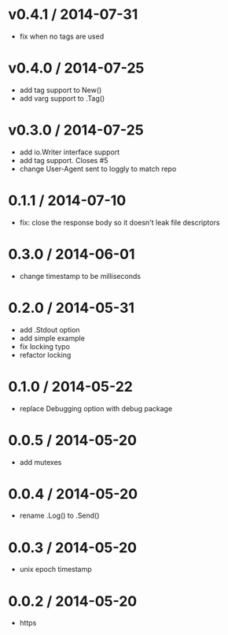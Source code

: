 
v0.4.1 / 2014-07-31
==================

 * fix when no tags are used

v0.4.0 / 2014-07-25
==================

 * add tag support to New()
 * add varg support to .Tag()

v0.3.0 / 2014-07-25
==================

 * add io.Writer interface support
 * add tag support. Closes #5
 * change User-Agent sent to loggly to match repo

0.1.1 / 2014-07-10
==================

 * fix: close the response body so it doesn't leak file descriptors

0.3.0 / 2014-06-01
==================

 * change timestamp to be milliseconds

0.2.0 / 2014-05-31
==================

 * add .Stdout option
 * add simple example
 * fix locking typo
 * refactor locking

0.1.0 / 2014-05-22
==================

 * replace Debugging option with debug package

0.0.5 / 2014-05-20
==================

 * add mutexes

0.0.4 / 2014-05-20
==================

 * rename .Log() to .Send()

0.0.3 / 2014-05-20
==================

 * unix epoch timestamp

0.0.2 / 2014-05-20
==================

 * https
